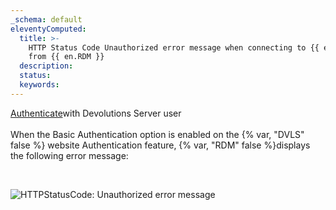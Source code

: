 ```yaml
---
_schema: default
eleventyComputed:
  title: >-
    HTTP Status Code Unauthorized error message when connecting to {{ en.DVLS}}
    from {{ en.RDM }}
  description:
  status:
  keywords:
---
```

[Authenticate](/server/web-interface/administration/configuration/server-settings/general/authentication/)with Devolutions Server user<br><br>When the Basic Authentication option is enabled on the {% var, "DVLS" false %} website Authentication feature, {% var, "RDM" false %}displays the following error message:

&nbsp;

![HTTPStatusCode: Unauthorized error message](https://cdnweb.devolutions.net/docs/RDMW6075_2024_2.png "HTTPStatusCode: Unauthorized error message")

&nbsp;

&nbsp;